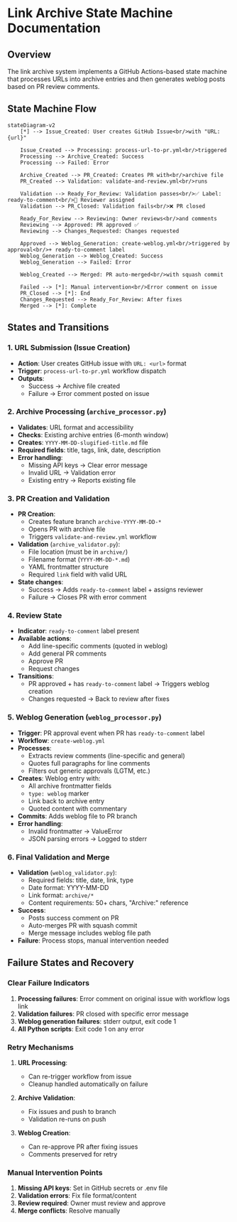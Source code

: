 # Link Archive State Machine Documentation

## Overview

The link archive system implements a GitHub Actions-based state machine that processes URLs into archive entries and then generates weblog posts based on PR review comments.

## State Machine Flow

```mermaid
stateDiagram-v2
    [*] --> Issue_Created: User creates GitHub Issue<br/>with "URL: {url}"
    
    Issue_Created --> Processing: process-url-to-pr.yml<br/>triggered
    Processing --> Archive_Created: Success
    Processing --> Failed: Error
    
    Archive_Created --> PR_Created: Creates PR with<br/>archive file
    PR_Created --> Validation: validate-and-review.yml<br/>runs
    
    Validation --> Ready_For_Review: Validation passes<br/>✅ Label: ready-to-comment<br/>👤 Reviewer assigned
    Validation --> PR_Closed: Validation fails<br/>❌ PR closed
    
    Ready_For_Review --> Reviewing: Owner reviews<br/>and comments
    Reviewing --> Approved: PR approved ✅
    Reviewing --> Changes_Requested: Changes requested
    
    Approved --> Weblog_Generation: create-weblog.yml<br/>triggered by approval<br/>+ ready-to-comment label
    Weblog_Generation --> Weblog_Created: Success
    Weblog_Generation --> Failed: Error
    
    Weblog_Created --> Merged: PR auto-merged<br/>with squash commit
    
    Failed --> [*]: Manual intervention<br/>Error comment on issue
    PR_Closed --> [*]: End
    Changes_Requested --> Ready_For_Review: After fixes
    Merged --> [*]: Complete
```

## States and Transitions

### 1. URL Submission (Issue Creation)
- **Action**: User creates GitHub issue with `URL: <url>` format
- **Trigger**: `process-url-to-pr.yml` workflow dispatch
- **Outputs**: 
  - Success → Archive file created
  - Failure → Error comment posted on issue

### 2. Archive Processing (`archive_processor.py`)
- **Validates**: URL format and accessibility
- **Checks**: Existing archive entries (6-month window)
- **Creates**: `YYYY-MM-DD-slugified-title.md` file
- **Required fields**: title, tags, link, date, description
- **Error handling**:
  - Missing API keys → Clear error message
  - Invalid URL → Validation error
  - Existing entry → Reports existing file

### 3. PR Creation and Validation
- **PR Creation**: 
  - Creates feature branch `archive-YYYY-MM-DD-*`
  - Opens PR with archive file
  - Triggers `validate-and-review.yml` workflow
- **Validation** (`archive_validator.py`):
  - File location (must be in `archive/`)
  - Filename format (`YYYY-MM-DD-*.md`)
  - YAML frontmatter structure
  - Required `link` field with valid URL
- **State changes**:
  - Success → Adds `ready-to-comment` label + assigns reviewer
  - Failure → Closes PR with error comment

### 4. Review State
- **Indicator**: `ready-to-comment` label present
- **Available actions**: 
  - Add line-specific comments (quoted in weblog)
  - Add general PR comments
  - Approve PR
  - Request changes
- **Transitions**:
  - PR approved + has `ready-to-comment` label → Triggers weblog creation
  - Changes requested → Back to review after fixes

### 5. Weblog Generation (`weblog_processor.py`)
- **Trigger**: PR approval event when PR has `ready-to-comment` label
- **Workflow**: `create-weblog.yml`
- **Processes**:
  - Extracts review comments (line-specific and general)
  - Quotes full paragraphs for line comments
  - Filters out generic approvals (LGTM, etc.)
- **Creates**: Weblog entry with:
  - All archive frontmatter fields
  - `type: weblog` marker
  - Link back to archive entry
  - Quoted content with commentary
- **Commits**: Adds weblog file to PR branch
- **Error handling**:
  - Invalid frontmatter → ValueError
  - JSON parsing errors → Logged to stderr

### 6. Final Validation and Merge
- **Validation** (`weblog_validator.py`):
  - Required fields: title, date, link, type
  - Date format: YYYY-MM-DD
  - Link format: `archive/*`
  - Content requirements: 50+ chars, "Archive:" reference
- **Success**: 
  - Posts success comment on PR
  - Auto-merges PR with squash commit
  - Merge message includes weblog file path
- **Failure**: Process stops, manual intervention needed

## Failure States and Recovery

### Clear Failure Indicators
1. **Processing failures**: Error comment on original issue with workflow logs link
2. **Validation failures**: PR closed with specific error message
3. **Weblog generation failures**: stderr output, exit code 1
4. **All Python scripts**: Exit code 1 on any error

### Retry Mechanisms
1. **URL Processing**: 
   - Can re-trigger workflow from issue
   - Cleanup handled automatically on failure
   
2. **Archive Validation**:
   - Fix issues and push to branch
   - Validation re-runs on push
   
3. **Weblog Creation**:
   - Can re-approve PR after fixing issues
   - Comments preserved for retry

### Manual Intervention Points
1. **Missing API keys**: Set in GitHub secrets or .env file
2. **Validation errors**: Fix file format/content
3. **Review required**: Owner must review and approve
4. **Merge conflicts**: Resolve manually